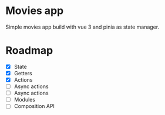 # Movies app

Simple movies app build with vue 3 and pinia as state manager.

# Roadmap
- [x] State
- [x] Getters
- [x] Actions
- [ ] Async actions
- [ ] Async actions
- [ ] Modules
- [ ] Composition API